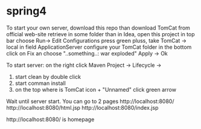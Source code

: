 # spring4
To start your own server, download this repo
than download TomCat from official web-site
retrieve in some folder
than in Idea, open this project
in top bar choose Run-> Edit Configurations
press green pluss, take TomCat -> local
in field ApplicationServer configure your TomCat folder
in the bottom click on Fix an choose "..something..: war exploded"
Apply -> Ok

To start server: on the right click Maven Project -> Lifecycle ->
1) start clean by double click
2) start comman install
3) on the top where is TomCat icon + "Unnamed" click green arrow

Wait until server start. 
You can go to 2 pages
http://localhost:8080/
http://localhost:8080/html.jsp
http://localhost:8080/index.jsp

http://localhost:8080/ is homepage